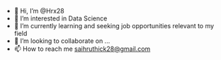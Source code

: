 - 👋 Hi, I’m @Hrx28
- 👀 I’m interested in Data Science
- 🌱 I’m currently learning and seeking job opportunities relevant to my field
- 💞️ I’m looking to collaborate on ...
- 📫 How to reach me saihruthick28@gmail.com

<!---
Hrx28/Hrx28 is a ✨ special ✨ repository because its `README.md` (this file) appears on your GitHub profile.
You can click the Preview link to take a look at your changes.
--->
